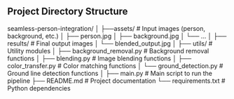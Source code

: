 ## Project Directory Structure


seamless-person-integration/
│
├──assets/ # Input images (person, background, etc.)
│ ├── person.jpg
│ ├── background.jpg
│ └── ...
│
├── results/ # Final output images
│ └── blended_output.jpg
│
├── utils/ # Utility modules
│ ├── background_removal.py # Background removal functions
│ ├── blending.py # Image blending functions
│ ├── color_transfer.py # Color matching functions
│ └── ground_detection.py # Ground line detection functions
│
├── main.py # Main script to run the pipeline
├── README.md # Project documentation
└── requirements.txt # Python dependencies
